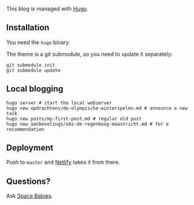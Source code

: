 This blog is managed with [Hugo](https://gohugo.io/).

## Installation

You need the `hugo` binary.

The theme is a git submodule, so you need to update it separately:

``` shell
git submodule init
git submodule update
```

## Local blogging

``` shell
hugo server # start the local webserver
hugo new opdrachtens/de-olympische-winterspelen.md # announce a new task
hugo new posts/my-first-post.md # regular old post
hugo new aanbevelings/obs-de-regenboog-maastricht.md # for a recommendation
```

## Deployment

Push to `master` and [Netlify](https://netlify.com/) takes it from there.

## Questions?

Ask [Space Babies](https://www.spacebabies.nl/).

